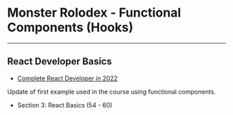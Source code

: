 # Monster Rolodex - Functional Components (Hooks)

---

## React Developer Basics

- [Complete React Developer in 2022](https://www.udemy.com/course/complete-react-developer-zero-to-mastery/)

Update of first example used in the course using functional components.

- Section 3: React Basics (54 - 60)
